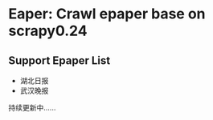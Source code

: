 Eaper: Crawl epaper base on scrapy0.24
=========================

Support Epaper List
-------------------------
* 湖北日报
* 武汉晚报

持续更新中......

